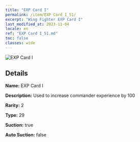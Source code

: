 ```yaml
---
title: "EXP Card I"
permalink: /item/EXP Card I_51/
excerpt: "Wing Fighter EXP Card I"
last_modified_at: 2023-11-04
locale: en
ref: "EXP Card I_51.md"
toc: false
classes: wide
---
```



 ![EXP Card I](/images/item/EXP_Card_I_p.png)



## Details

 **Name:** EXP Card I 

 **Description:** Used to increase commander experience by 100

 **Rarity:** 2 

 **Type:** 29 

 **Suction:** true 

 **Auto Suction:** false 



